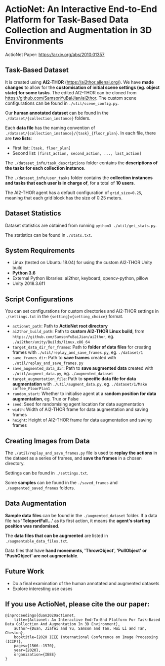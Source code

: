# ActioNet: An Interactive End-to-End Platform for Task-Based Data Collection and Augmentation in 3D Environments

ActioNet Paper: https://arxiv.org/abs/2010.01357

## Task-Based Dataset
It is created using **AI2-THOR** (https://ai2thor.allenai.org/). We have **made changes** to allow for the **customisation of initial scene settings (eg. object state) for some tasks**. The edited AI2-THOR can be cloned from https://github.com/SamsonYuBaiJian/ai2thor. The custom scene configurations can be found in `./util/scene_config.py`.

Our **human annotated dataset** can be found in the `./dataset/{collection_instance}` folders.

Each **data file** has the naming convention of `./dataset/{collection_instance}/{task}_{floor_plan}`. In each file, there are **two lists**:
- First list: `[task, floor_plan]`
- Second list: `[first_action, second_action, ..., last_action]`

The `./dataset_info/task_descriptions` folder contains the **descriptions of the tasks for each collection instance**.

The `./dataset_info/user_tasks` folder contains the **collection instances and tasks that each user is in charge of**, for a total of **10 users**.

The AI2-THOR agent has a default configuration of `grid_size=0.25`, meaning that each grid block has the size of 0.25 meters.

## Dataset Statistics
Dataset statistics are obtained from running `python3 ./util/get_stats.py`.

The statistics can be found in `./stats.txt`.

## System Requirements
- Linux (tested on Ubuntu 18.04) for using the custom AI2-THOR Unity build
- **Python 3.6**
- External Python libraries: ai2thor, keyboard, opencv-python, pillow
- Unity 2018.3.6f1

## Script Configurations
You can set configurations for custom directories and AI2-THOR settings in `./settings.txt` in the `{setting}={setting_choice}` format.
- `actionet_path`: Path to **ActioNet root directory**
- `ai2thor_build_path`: Path to **custom AI2-THOR Linux build**, from `https://github.com/SamsonYuBaiJian/ai2thor`, eg. `./ai2thor/unity/Builds/linux.x86_64`
- `target_data_dir_for_frames`: Path to **folder of data files** for creating frames with `./util/replay_and_save_frames.py`, eg. `./dataset/1`
- `save_frames_dir`: Path to **save frames** created with `./util/replay_and_save_frames.py`
- `save_augmented_data_dir`: Path to **save augmented data** created with `./util/augment_data.py`, eg. `./augmented_dataset`
- `target_augmentation_file`: Path to **specific data file for data augmentation** with `./util/augment_data.py`, eg. `./dataset/1/Make coffee_FloorPlan1`
- `random_start`: Whether to initialise agent at a **random position for data augmentation**, eg. True or False
- `seed`: Seed for randomising agent location for data augmentation
- `width`: Width of AI2-THOR frame for data augmentation and saving frames
- `height`: Height of AI2-THOR frame for data augmentation and saving frames

## Creating Images from Data
The `./util/replay_and_save_frames.py` file is used to **replay the actions** in the dataset as a series of frames, and **save the frames** in a chosen directory.

Settings can be found in `./settings.txt`.

Some **samples** can be found in the `./saved_frames` and `./augmented_saved_frames` folders.

## Data Augmentation
**Sample data files** can be found in the `./augmented_dataset` folder. If a data file has **'TeleportFull...'** as its first action, it means the **agent's starting position was randomised**.

The **data files that can be augmented** are listed in `./augmentable_data_files.txt`.

Data files that have **hand movements, 'ThrowObject', 'PullObject' or 'PushObject' are not augmentable**.

## Future Work
- Do a final examination of the human annotated and augmented datasets
- Explore interesting use cases

## If you use ActioNet, please cite the our paper:


    @inproceedings{duan2020actionet,
        title={Actionet: An Interactive End-To-End Platform For Task-Based Data Collection And Augmentation In 3D Environment},
        author={Duan, Jiafei and Yu, Samson and Tan, Hui Li and Tan, Cheston},
        booktitle={2020 IEEE International Conference on Image Processing (ICIP)},
        pages={1566--1570},
        year={2020},
        organization={IEEE} 
    }


